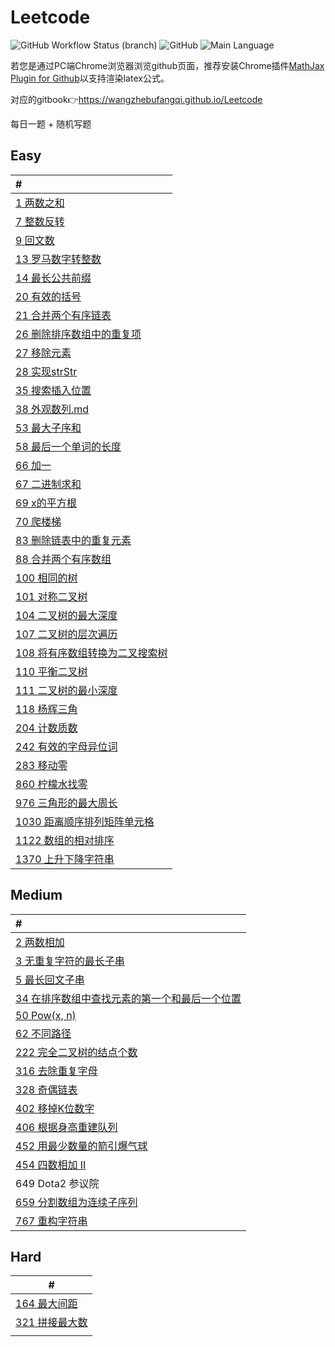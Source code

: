 # Leetcode

![GitHub Workflow Status (branch)](https://img.shields.io/github/workflow/status/wangzhebufangqi/Leetcode/auto-generate-gitbook/main) ![GitHub](https://img.shields.io/github/license/wangzhebufangqi/Leetcode) ![Main Language](https://img.shields.io/badge/Main%20Language-C%2B%2B-brightgreen)

若您是通过PC端Chrome浏览器浏览github页面，推荐安装Chrome插件[MathJax Plugin for Github](https://chrome.google.com/webstore/detail/mathjax-plugin-for-github/ioemnmodlmafdkllaclgeombjnmnbima)以支持渲染latex公式。

对应的gitbook:point_right:https://wangzhebufangqi.github.io/Leetcode

每日一题 + 随机写题

## Easy

| #                                                            |
| :----------------------------------------------------------- |
| [1 两数之和](https://github.com/wangzhebufangqi/Leetcode/blob/main/My%20Solution/Easy/1%20两数之和.md) |
| [7 整数反转](https://github.com/wangzhebufangqi/Leetcode/blob/main/My%20Solution/Easy/7%20整数反转.md) |
| [9 回文数](https://github.com/wangzhebufangqi/Leetcode/blob/main/My%20Solution/Easy/9%20回文数.md) |
| [13 罗马数字转整数](https://github.com/wangzhebufangqi/Leetcode/blob/main/My%20Solution/Easy/13%20罗马数字转整数.md) |
| [14 最长公共前缀](https://github.com/wangzhebufangqi/Leetcode/blob/main/My%20Solution/Easy/14%20最长公共前缀.md) |
| [20 有效的括号](https://github.com/wangzhebufangqi/Leetcode/blob/main/My%20Solution/Easy/20%20有效的括号.md) |
| [21 合并两个有序链表](https://github.com/wangzhebufangqi/Leetcode/blob/main/My%20Solution/Easy/21%20合并两个有序链表.md) |
| [26 删除排序数组中的重复项](https://github.com/wangzhebufangqi/Leetcode/blob/main/My%20Solution/Easy/26%20删除排序数组中的重复项.md) |
| [27 移除元素](https://github.com/wangzhebufangqi/Leetcode/blob/main/My%20Solution/Easy/27%20移除元素.md) |
| [28 实现strStr](https://github.com/wangzhebufangqi/Leetcode/blob/main/My%20Solution/Easy/28%20实现strStr.md) |
| [35 搜索插入位置](https://github.com/wangzhebufangqi/Leetcode/blob/main/My%20Solution/Easy/35%20搜索插入位置.md) |
| [38 外观数列.md](https://github.com/wangzhebufangqi/Leetcode/blob/main/My%20Solution/Easy/38%20外观数列.md) |
| [53 最大子序和](https://github.com/wangzhebufangqi/Leetcode/blob/main/My%20Solution/Easy/53%20最大子序和.md) |
| [58 最后一个单词的长度](https://github.com/wangzhebufangqi/Leetcode/blob/main/My%20Solution/Easy/58%20最后一个单词的长度.md) |
| [66 加一](https://github.com/wangzhebufangqi/Leetcode/blob/main/My%20Solution/Easy/66%20加一.md) |
| [67 二进制求和](https://github.com/wangzhebufangqi/Leetcode/blob/main/My%20Solution/Easy/67%20二进制求和.md) |
| [69 x的平方根](https://github.com/wangzhebufangqi/Leetcode/blob/main/My%20Solution/Easy/69%20x的平方根.md) |
| [70 爬楼梯](https://github.com/wangzhebufangqi/Leetcode/blob/main/My%20Solution/Easy/70%20爬楼梯.md) |
| [83 删除链表中的重复元素](https://github.com/wangzhebufangqi/Leetcode/blob/main/My%20Solution/Easy/83%20删除链表中的重复元素.md) |
| [88 合并两个有序数组](https://github.com/wangzhebufangqi/Leetcode/blob/main/My%20Solution/Easy/88%20合并两个有序数组.md) |
| [100 相同的树](https://github.com/wangzhebufangqi/Leetcode/blob/main/My%20Solution/Easy/100%20相同的树.md) |
| [101 对称二叉树](https://github.com/wangzhebufangqi/Leetcode/blob/main/My%20Solution/Easy/101%20对称二叉树.md) |
| [104 二叉树的最大深度](https://github.com/wangzhebufangqi/Leetcode/blob/main/My%20Solution/Easy/104%20二叉树的最大深度.md) |
| [107 二叉树的层次遍历](https://github.com/wangzhebufangqi/Leetcode/blob/main/My%20Solution/Easy/107%20二叉树的层次遍历.md) |
| [108 将有序数组转换为二叉搜索树](https://github.com/wangzhebufangqi/Leetcode/blob/main/My%20Solution/Easy/108%20将有序数组转换为二叉搜索树.md) |
| [110 平衡二叉树](https://github.com/wangzhebufangqi/Leetcode/blob/main/My%20Solution/Easy/110%20平衡二叉树.md) |
| [111 二叉树的最小深度](https://github.com/wangzhebufangqi/Leetcode/blob/main/My%20Solution/Easy/111%20二叉树的最小深度.md) |
| [118 杨辉三角](https://github.com/wangzhebufangqi/Leetcode/blob/main/My%20Solution/Easy/118%20杨辉三角.md) |
| [204 计数质数](https://github.com/wangzhebufangqi/Leetcode/blob/main/My%20Solution/Easy/204%20计数质数.md) |
| [242 有效的字母异位词](https://github.com/wangzhebufangqi/Leetcode/blob/main/My%20Solution/Easy/242%20有效的字母异位词.md) |
| [283 移动零](https://github.com/wangzhebufangqi/Leetcode/blob/main/My%20Solution/Easy/283%20移动零.md) |
| [860 柠檬水找零](https://github.com/wangzhebufangqi/Leetcode/blob/main/My%20Solution/Easy/860%20柠檬水找零.md) |
| [976 三角形的最大周长](https://github.com/wangzhebufangqi/Leetcode/blob/main/My%20Solution/Easy/976%20三角形的最大周长.md) |
| [1030 距离顺序排列矩阵单元格](https://github.com/wangzhebufangqi/Leetcode/blob/main/My%20Solution/Easy/1030%20距离顺序排列矩阵单元格.md) |
| [1122 数组的相对排序](https://github.com/wangzhebufangqi/Leetcode/blob/main/My%20Solution/Easy/1122%20数组的相对排序.md) |
| [1370 上升下降字符串](https://github.com/wangzhebufangqi/Leetcode/blob/main/My%20Solution/Easy/1370%20上升下降字符串.md) |

## Medium

| #                                                            |
| :----------------------------------------------------------- |
| [2 两数相加](https://github.com/wangzhebufangqi/Leetcode/blob/main/My%20Solution/Medium/2%20两数相加.md) |
| [3 无重复字符的最长子串](https://github.com/wangzhebufangqi/Leetcode/blob/main/My%20Solution/Medium/3%20无重复字符的最长子串.md) |
| [5 最长回文子串](https://github.com/wangzhebufangqi/Leetcode/blob/main/My%20Solution/Medium/5%20最长回文子串.md) |
| [34 在排序数组中查找元素的第一个和最后一个位置](https://github.com/wangzhebufangqi/Leetcode/blob/main/My%20Solution/Medium/34%20在排序数组中查找元素的第一个和最后一个位置.md) |
| [50 Pow(x, n)](https://github.com/wangzhebufangqi/Leetcode/blob/main/My%20Solution/Medium/50%20Pow%20x%2C%20n%20.md) |
| [62 不同路径](https://github.com/wangzhebufangqi/Leetcode/blob/main/My%20Solution/Medium/62%20不同路径.md) |
| [222 完全二叉树的结点个数](https://github.com/wangzhebufangqi/Leetcode/blob/main/My%20Solution/Medium/222%20完全二叉树的结点个数.md) |
| [316 去除重复字母](https://github.com/wangzhebufangqi/Leetcode/blob/main/My%20Solution/Medium/316%20去除重复字母.md) |
| [328 奇偶链表](https://github.com/wangzhebufangqi/Leetcode/blob/main/My%20Solution/Medium/328%20奇偶链表.md) |
| [402 移掉K位数字](https://github.com/wangzhebufangqi/Leetcode/blob/main/My%20Solution/Medium/402%20移掉K位数字.md) |
| [406 根据身高重建队列](https://github.com/wangzhebufangqi/Leetcode/blob/main/My%20Solution/Medium/406%20根据身高重建队列.md) |
| [452 用最少数量的箭引爆气球](https://github.com/wangzhebufangqi/Leetcode/blob/main/My%20Solution/Medium/452%20用最少数量的箭引爆气球.md) |
| [454 四数相加 II](https://github.com/wangzhebufangqi/Leetcode/blob/main/My%20Solution/Medium/454%20四数相加%20II.md) |
| 649 Dota2 参议院                                             |
| [659 分割数组为连续子序列](https://github.com/wangzhebufangqi/Leetcode/blob/main/My%20Solution/Medium/659%20分割数组为连续子序列.md) |
| [767 重构字符串](https://github.com/wangzhebufangqi/Leetcode/blob/main/My%20Solution/Medium/767%20重构字符串.md) |

## Hard

| #                                                            |
| ------------------------------------------------------------ |
| [164 最大间距](https://github.com/wangzhebufangqi/Leetcode/blob/main/My%20Solution/Hard/164%20最大间距.md) |
| [321 拼接最大数](https://github.com/wangzhebufangqi/Leetcode/blob/main/My%20Solution/Hard/321%20拼接最大数.md) |
|                                                              |

